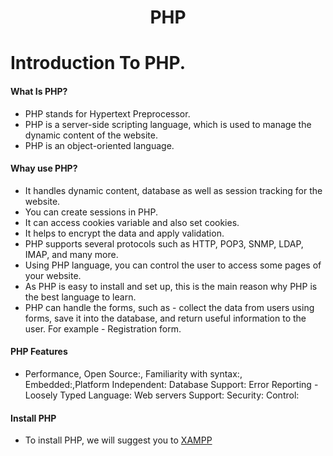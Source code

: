 <h1 align="center"> PHP</h1>

# Introduction To PHP.

#### What Is PHP?
  - PHP stands for Hypertext Preprocessor.
  - PHP is a server-side scripting language, which is used to manage the dynamic content of the website.
  - PHP is an object-oriented language.

#### Whay use PHP?
  - It handles dynamic content, database as well as session tracking for the website.
  - You can create sessions in PHP.
  - It can access cookies variable and also set cookies.
  - It helps to encrypt the data and apply validation.
  - PHP supports several protocols such as HTTP, POP3, SNMP, LDAP, IMAP, and many more.
  - Using PHP language, you can control the user to access some pages of your website.
  - As PHP is easy to install and set up, this is the main reason why PHP is the best language to learn.
  - PHP can handle the forms, such as - collect the data from users using forms, save it into the database, and return useful information to the user. For example - Registration form.

#### PHP Features
 -  Performance, Open Source:, Familiarity with syntax:, Embedded:,Platform Independent: Database Support: Error Reporting -Loosely Typed Language: Web servers Support: Security: Control:

#### Install PHP
- To install PHP, we will suggest you to [XAMPP](https://www.apachefriends.org/download_success.html)
